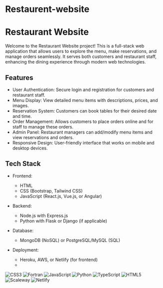 # Restaurent-website
# Restaurant Website

Welcome to the Restaurant Website project! This is a full-stack web application that allows users to explore the menu, make reservations, and manage orders seamlessly. It serves both customers and restaurant staff, enhancing the dining experience through modern web technologies.

## Features

- User Authentication: Secure login and registration for customers and restaurant staff.
- Menu Display: View detailed menu items with descriptions, prices, and images.
- Reservation System: Customers can book tables for their desired date and time.
- Order Management: Allows customers to place orders online and for staff to manage these orders.
- Admin Panel: Restaurant managers can add/modify menu items and view reservations and orders.
- Responsive Design: User-friendly interface that works on mobile and desktop devices.
  
## Tech Stack

- Frontend: 
  - HTML
  - CSS (Bootstrap, Tailwind CSS)
  - JavaScript (React.js, Vue.js, or Angular)
  
- Backend: 
  - Node.js with Express.js
  - Python with Flask or Django (if applicable)
  
- Database: 
  - MongoDB (NoSQL) or PostgreSQL/MySQL (SQL)
  
- Deployment:
  - Heroku, AWS, or Netlify (for frontend)
  - 
![CSS3](https://img.shields.io/badge/css3-%231572B6.svg?style=for-the-badge&logo=css3&logoColor=white) ![Fortran](https://img.shields.io/badge/Fortran-%23734F96.svg?style=for-the-badge&logo=fortran&logoColor=white) ![JavaScript](https://img.shields.io/badge/javascript-%23323330.svg?style=for-the-badge&logo=javascript&logoColor=%23F7DF1E) ![Python](https://img.shields.io/badge/python-3670A0?style=for-the-badge&logo=python&logoColor=ffdd54) ![TypeScript](https://img.shields.io/badge/typescript-%23007ACC.svg?style=for-the-badge&logo=typescript&logoColor=white) ![HTML5](https://img.shields.io/badge/html5-%23E34F26.svg?style=for-the-badge&logo=html5&logoColor=white) ![Scaleway](https://img.shields.io/badge/SCALEWAY-%234f0599.svg?style=for-the-badge&logo=scaleway&logoColor=white) ![Netlify](https://img.shields.io/badge/netlify-%23000000.svg?style=for-the-badge&logo=netlify&logoColor=#00C7B7) 

